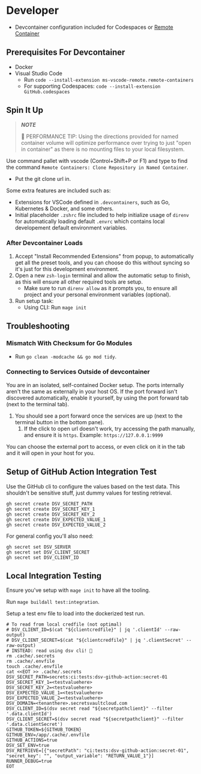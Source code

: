 # Developer

- Devcontainer configuration included for Codespaces or [Remote Container](https://code.visualstudio.com/docs/remote/containers)

## Prerequisites For Devcontainer

- Docker
- Visual Studio Code
  - Run `code --install-extension ms-vscode-remote.remote-containers`
  - For supporting Codespaces: `code --install-extension GitHub.codespaces`

## Spin It Up

> **_NOTE_**
>
> 🐎 PERFORMANCE TIP: Using the directions provided for named container volume will optimize performance over trying to just "open in container" as there is no mounting files to your local filesystem.

Use command pallet with vscode (Control+Shift+P or F1) and type to find the command `Remote Containers: Clone Repository in Named Container`.

- Put the git clone url in.

Some extra features are included such as:

- Extensions for VSCode defined in `.devcontainers`, such as Go, Kubernetes & Docker, and some others.
- Initial placeholder `.zshrc` file included to help initialize usage of `direnv` for automatically loading default `.envrc` which contains local developement default environment variables.

### After Devcontainer Loads

1. Accept "Install Recommended Extensions" from popup, to automatically get all the preset tools, and you can choose do this without syncing so it's just for this development environment.
2. Open a new `zsh-login` terminal and allow the automatic setup to finish, as this will ensure all other required tools are setup.
   - Make sure to run `direnv allow` as it prompts you, to ensure all project and your personal environment variables (optional).
3. Run setup task:
   - Using CLI: Run `mage init`

## Troubleshooting

### Mismatch With Checksum for Go Modules

- Run `go clean -modcache && go mod tidy`.

### Connecting to Services Outside of devcontainer

You are in an isolated, self-contained Docker setup.
The ports internally aren't the same as externally in your host OS.
If the port forward isn't discovered automatically, enable it yourself, by using the port forward tab (next to the terminal tab).

1. You should see a port forward once the services are up (next to the terminal button in the bottom pane).
   1. If the click to open url doesn't work, try accessing the path manually, and ensure it is `https`.
      Example: `https://127.0.0.1:9999`

You can choose the external port to access, or even click on it in the tab and it will open in your host for you.

## Setup of GitHub Action Integration Test

Use the GitHub cli to configure the values based on the test data.
This shouldn't be sensitive stuff, just dummy values for testing retrieval.

```shell
gh secret create DSV_SECRET_PATH
gh secret create DSV_SECRET_KEY_1
gh secret create DSV_SECRET_KEY_2
gh secret create DSV_EXPECTED_VALUE_1
gh secret create DSV_EXPECTED_VALUE_2
```

For general config you'll also need:

```shell
gh secret set DSV_SERVER
gh secret set DSV_CLIENT_SECRET                                                                                          gh secret set DSV_CLIENT_ID
```

## Local Integration Testing

Ensure you've setup with `mage init` to have all the tooling.

Run `mage buildall test:integration`.

Setup a test env file to load into the dockerized test run.

```shell
# To read from local credfile (not optimal)
# DSV_CLIENT_ID=$(cat "${clientcredfile}" | jq '.clientId' --raw-output)
# DSV_CLIENT_SECRET=$(cat "${clientcredfile}" | jq '.clientSecret' --raw-output)
# INSTEAD: read using dsv cli! 💯
rm .cache/.secrets
rm .cache/.envfile
touch .cache/.envfile
cat <<EOT >> .cache/.secrets
DSV_SECRET_PATH=secrets:ci:tests:dsv-github-action:secret-01
DSV_SECRET_KEY_1=<testvaluehere>
DSV_SECRET_KEY_2=<testvaluehere>
DSV_EXPECTED_VALUE_1=<testvaluehere>
DSV_EXPECTED_VALUE_2=<testvaluehere>
DSV_DOMAIN=<tenanthere>.secretsvaultcloud.com
DSV_CLIENT_ID=$(dsv secret read "${secretpathclient}" --filter '.data.clientId')
DSV_CLIENT_SECRET=$(dsv secret read "${secretpathclient}" --filter '.data.clientSecret')
GITHUB_TOKEN=${GITHUB_TOKEN}
GITHUB_ENV=/app/.cache/.envfile
GITHUB_ACTIONS=true
DSV_SET_ENV=true
DSV_RETRIEVE=[{"secretPath": "ci:tests:dsv-github-action:secret-01", "secret_key": "", "output_variable": "RETURN_VALUE_1"}]
RUNNER_DEBUG=true
EOT
```
